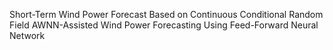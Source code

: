 Short-Term Wind Power Forecast Based on Continuous Conditional Random Field
AWNN-Assisted Wind Power Forecasting Using Feed-Forward Neural Network